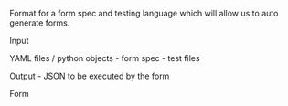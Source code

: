 Format for a form spec and testing language
which will allow us to auto generate forms.

Input

YAML files / python objects
    - form spec
    - test files

Output
    - JSON to be executed by the form

Form

